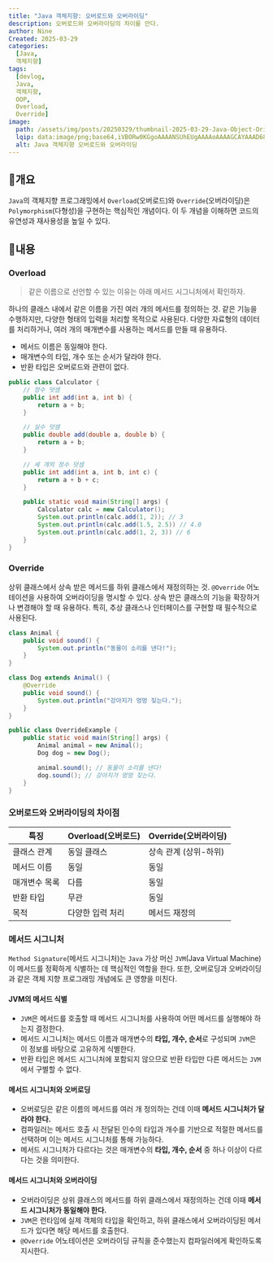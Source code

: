 ```yaml
---
title: "Java 객체지향: 오버로드와 오버라이딩"
description: 오버로드와 오버라이딩의 차이를 안다.
author: Nine
Created: 2025-03-29
categories:
  [Java,
  객체지향]
tags:
  [devlog,
  Java,
  객체지향,
  OOP,
  Overload,
  Override]
image:
  path: /assets/img/posts/20250329/thumbnail-2025-03-29-Java-Object-Oriented-Overload-and-Override.png
  lqip: data:image/png;base64,iVBORw0KGgoAAAANSUhEUgAAAAoAAAAGCAYAAAD68A/GAAAAAklEQVR4AewaftIAAABPSURBVI3BQQpAUBSG0e9eLyNJIske7H81pjIxMr4/ijJR7xzThQxOpsSH9gVJ6NiwssLHmVfiESHWaClTQdQ9EWKQcDNuiYe7MXUNf5xMJ4fBGIZxGrk9AAAAAElFTkSuQmCC
  alt: Java 객체지향 오버로드와 오버라이딩
---
```

## 📌개요

`Java`의 객체지향 프로그래밍에서 `Overload`(오버로드)와 `Override`(오버라이딩)은 `Polymorphism`(다형성)을 구현하는 핵심적인 개념이다.
이 두 개념을 이해하면 코드의 유연성과 재사용성을 높일 수 있다.

## 📌내용

### Overload

>같은 이름으로 선언할 수 있는 이유는 아래 메서드 시그니처에서 확인하자.

하나의 클래스 내에서 같은 이름을 가진 여러 개의 메서드를 정의하는 것.
같은 기능을 수행하지만, 다양한 형태의 입력을 처리할 목적으로 사용된다.
다양한 자료형의 데이터를 처리하거나, 여러 개의 매개변수를 사용하는 메서드를 만들 때 유용하다.

- 메서드 이름은 동일해야 한다.
- 매개변수의 타입, 개수 또는 순서가 달라야 한다.
- 반환 타입은 오버로드와 관련이 없다.

```java
public class Calculator {
	// 정수 덧셈
	public int add(int a, int b) {
		return a + b;
	}

	// 실수 덧셈
	public double add(double a, double b) {
		return a + b;
	}

	// 세 개의 정수 덧셈
	public int add(int a, int b, int c) {
		return a + b + c;
	}

	public static void main(String[] args) {
		Calculator calc = new Calculator();
		System.out.println(calc.add(1, 2)); // 3
		System.out.println(calc.add(1.5, 2.5)) // 4.0
		System.out.println(calc.add(1, 2, 3)) // 6
	}
}
```

### Override

상위 클래스에서 상속 받은 메서드를 하위 클래스에서 재정의하는 것.
`@Override` 어노테이션을 사용하여 오버라이딩을 명시할 수 있다.
상속 받은 클래스의 기능을 확장하거나 변경해야 할 때 유용하다. 특히, 추상 클래스나 인터페이스를 구현할 때 필수적으로 사용된다.

```java
class Animal {
	public void sound() {
		System.out.println("동물이 소리를 낸다!");
	}
}

class Dog extends Animal() {
	@Override
	public void sound() {
		System.out.println("강아지가 멍멍 짖는다.");
	}
}

public class OverrideExample {
	public static void main(String[] args) {
		Animal animal = new Animal();
		Dog dog = new Dog();

		animal.sound(); // 동물이 소리를 낸다!
		dog.sound(); // 강아지가 멍멍 짖는다.
	}
}
```

### 오버로드와 오버라이딩의 차이점

| 특징          | Overload(오버로드) | Override(오버라이딩)  |
| ------------- | ------------------ | --------------------- |
| 클래스 관계   | 동일 클래스        | 상속 관계 (상위-하위) |
| 메서드 이름   | 동일               | 동일                  |
| 매개변수 목록 | 다름               | 동일                  |
| 반환 타입     | 무관               | 동일                  |
| 목적          | 다양한 입력 처리   | 메서드 재정의         |

### 메서드 시그니처

`Method Signature`(메서드 시그니처)는 `Java` 가상 머신 `JVM`(Java Virtual Machine)이 메서드를 정확하게 식별하는 데 핵심적인 역할을 한다.
또한, 오버로딩과 오버라이딩과 같은 객체 지향 프로그래밍 개념에도 큰 영향을 미친다.

#### JVM의 메서드 식별

- `JVM`은 메서드를 호출할 때 메서드 시그니처를 사용하여 어떤 메서드를 실행해야 하는지 결정한다.
- 메서드 시그니처는 메서드 이름과 매개변수의 **타입, 개수, 순서**로 구성되며 `JVM`은 이 정보를 바탕으로 고유하게 식별한다.
- 반환 타입은 메서드 시그니처에 포함되지 않으므로 반환 타입만 다른 메서드는 `JVM`에서 구별할 수 없다.

#### 메서드 시그니처와 오버로딩

- 오버로딩은 같은 이름의 메서드를 여러 개 정의하는 건데 이때 **메서드 시그니처가 달라야 한다.**
- 컴파일러는 메서드 호출 시 전달된 인수의 타입과 개수를 기반으로 적절한 메서드를 선택하며 이는 메서드 시그니처를 통해 가능하다.
- 메서드 시그니처가 다르다는 것은 매개변수의 **타입, 개수, 순서** 중 하나 이상이 다르다는 것을 의미한다.

#### 메서드 시그니처와 오버라이딩

- 오버라이딩은 상위 클래스의 메서드를 하위 클래스에서 재정의하는 건데 이때 **메서드 시그니처가 동일해야 한다.**
- `JVM`은 런타임에 실제 객체의 타입을 확인하고, 하위 클래스에서 오버라이딩된 메서드가 있다면 해당 메서드를 호출한다.
- `@Override` 어노테이션은 오버라이딩 규칙을 준수했는지 컴파일러에게 확인하도록 지시한다.
